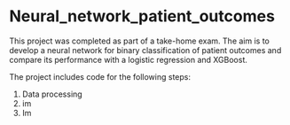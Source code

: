 # Neural_network_patient_outcomes
This project was completed as part of a take-home exam. The aim is to develop a neural network for binary classification of patient outcomes and compare its performance with a logistic regression and XGBoost.

The project includes code for the following steps: 
1. Data processing
2.   im
3. Im
